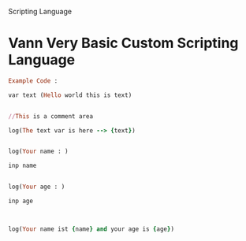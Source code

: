 Scripting Language
# Vann Very Basic Custom Scripting Language



```ruby
Example Code : 

var text (Hello world this is text)


//This is a comment area

log(The text var is here --> {text})


log(Your name : )

inp name


log(Your age : )

inp age



log(Your name ist {name} and your age is {age})
```

